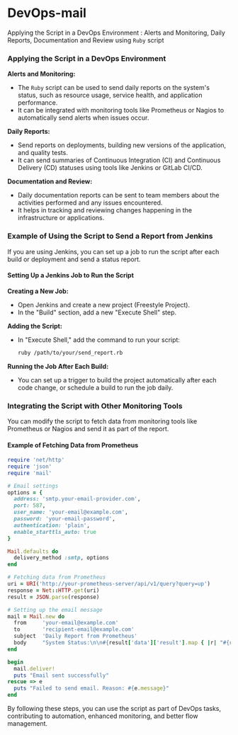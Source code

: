 # DevOps-mail
Applying the Script in a DevOps Environment : Alerts and Monitoring, Daily Reports, Documentation and Review using ``Ruby`` script

### Applying the Script in a DevOps Environment

**Alerts and Monitoring:**

- The ``Ruby`` script can be used to send daily reports on the system's status, such as resource usage, service health, and application performance.
- It can be integrated with monitoring tools like Prometheus or Nagios to automatically send alerts when issues occur.

**Daily Reports:**

- Send reports on deployments, building new versions of the application, and quality tests.
- It can send summaries of Continuous Integration (CI) and Continuous Delivery (CD) statuses using tools like Jenkins or GitLab CI/CD.

**Documentation and Review:**

- Daily documentation reports can be sent to team members about the activities performed and any issues encountered.
- It helps in tracking and reviewing changes happening in the infrastructure or applications.

### Example of Using the Script to Send a Report from Jenkins

If you are using Jenkins, you can set up a job to run the script after each build or deployment and send a status report.

#### Setting Up a Jenkins Job to Run the Script

**Creating a New Job:**

- Open Jenkins and create a new project (Freestyle Project).
- In the "Build" section, add a new "Execute Shell" step.

**Adding the Script:**

- In "Execute Shell," add the command to run your script:
  ```sh
  ruby /path/to/your/send_report.rb
  ```

**Running the Job After Each Build:**

- You can set up a trigger to build the project automatically after each code change, or schedule a build to run the job daily.

### Integrating the Script with Other Monitoring Tools

You can modify the script to fetch data from monitoring tools like Prometheus or Nagios and send it as part of the report.

#### Example of Fetching Data from Prometheus

```ruby
require 'net/http'
require 'json'
require 'mail'

# Email settings
options = {
  address: 'smtp.your-email-provider.com',
  port: 587,
  user_name: 'your-email@example.com',
  password: 'your-email-password',
  authentication: 'plain',
  enable_starttls_auto: true
}

Mail.defaults do
  delivery_method :smtp, options
end

# Fetching data from Prometheus
uri = URI('http://your-prometheus-server/api/v1/query?query=up')
response = Net::HTTP.get(uri)
result = JSON.parse(response)

# Setting up the email message
mail = Mail.new do
  from     'your-email@example.com'
  to       'recipient-email@example.com'
  subject  'Daily Report from Prometheus'
  body     "System Status:\n\n#{result['data']['result'].map { |r| "#{r['metric']['instance']}: #{r['value'][1]}" }.join("\n")}"
end

begin
  mail.deliver!
  puts "Email sent successfully"
rescue => e
  puts "Failed to send email. Reason: #{e.message}"
end
```

By following these steps, you can use the script as part of DevOps tasks, contributing to automation, enhanced monitoring, and better flow management.
